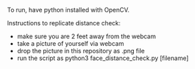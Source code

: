 To run, have python installed with OpenCV.

Instructions to replicate distance check:

- make sure you are 2 feet away from the webcam
- take a picture of yourself via webcam
- drop the picture in this repository as .png file
- run the script as python3 face_distance_check.py [filename]

